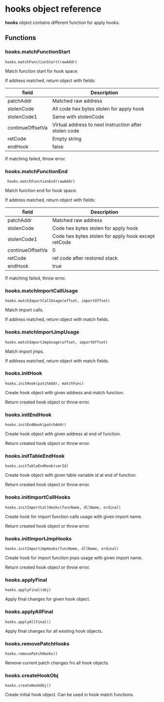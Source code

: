# **hooks** object reference

**hooks** object contains different function for apply hooks.

## Functions

### hooks.matchFunctionStart

```
hooks.matchFunctionStart(rawAddr)
```

Match function start for hook space.

If address matched, return object with fields:

| field | Description |
| -------- | ----------- |
| patchAddr | Matched raw address |
| stolenCode | All code hex bytes stolen for apply hook |
| stolenCode1 | Same with stolenCode |
| continueOffsetVa | Virtual address to next instruction after stolen code |
| retCode  | Empty string |
| endHook  | false |

If matching failed, throw error.


### hooks.matchFunctionEnd

```
 hooks.matchFunctionEnd(rawAddr)
```

Match function end for hook space.

If address matched, return object with fields:

| field | Description |
| -------- | ----------- |
| patchAddr | Matched raw address |
| stolenCode | Code hex bytes stolen for apply hook |
| stolenCode1 | Code hex bytes stolen for apply hook except retCode |
| continueOffsetVa | 0 |
| retCode | ret code after restored stack |
| endHook  | true |

If matching failed, throw error.


### hooks.matchImportCallUsage

```
hooks.matchImportCallUsage(offset, importOffset)
```

Match import calls.

If address matched, return object with match fields.

### hooks.matchImportJmpUsage

```
hooks.matchImportJmpUsage(offset, importOffset)
```

Match import jmps.

If address matched, return object with match fields.


### hooks.initHook

```
hooks.initHook(patchAddr, matchFunc)
```

Create hook object with given address and match function.

Return created hook object or throw error.

### hooks.initEndHook

```
hooks.initEndHook(patchAddr)
```

Create hook object with given address at end of function.

Return created hook object or throw error.


### hooks.initTableEndHook

```
hooks.initTableEndHook(varId)
```

Create hook object with given table variable id at end of function.

Return created hook object or throw error.


### hooks.initImportCallHooks

```
hooks.initImportCallHooks(funcName, dllName, ordinal)
```

Create hook for import function calls usage with given import name.

Return created hook object or throw error.

### hooks.initImportJmpHooks

```
hooks.initImportJmpHooks(funcName, dllName, ordinal)
```

Create hook for import function jmps usage with given import name.

Return created hook object or throw error.

### hooks.applyFinal

```
hooks.applyFinal(obj)
```

Apply final changes for given hook object.

### hooks.applyAllFinal

```
hooks.applyAllFinal()
```

Apply final changes for all existing hook objects.

### hooks.removePatchHooks

```
hooks.removePatchHooks()
```

Remove current patch changes fro all hook objects.


### hooks.createHookObj

```
hooks.createHookObj()
```

Create initial hook object. Can be used in hook match functions.
